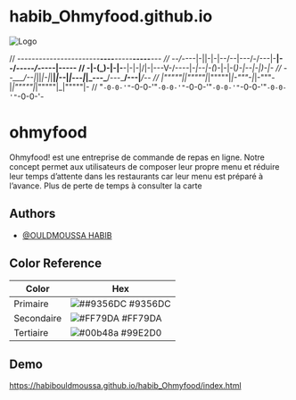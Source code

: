 # habib_Ohmyfood.github.io 

![Logo](https://habibouldmoussa.github.io/habib_Ohmyfood/images/logo/ohmyfood.png)



//  ---___----_--_---__--__--__---__----___----___-----___-----___---
//  --/-_-\--|-||-|-|--\/--|-\-\-/-/---|-__|--/-_-\---/-_-\---|---\--
//  -|-(_)-|-|-__-|-|-|\/|-|--\-V-/----|-_|--|-(_)-|-|-(_)-|--|-|)-|-
//  --\___/--|_||_|-|_|__|_|--_|_|_---_|_|_---\___/---\___/---|___/--
//  _|"""""|_|"""""|_|"""""|_|-"""-|_|-"""-|_|"""""|_|"""""|_|"""""|-
//  "`-0-0-'"`-0-0-'"`-0-0-'"`-0-0-'"`-0-0-'"`-0-0-'"`-0-0-'"`-0-0-'-


                                                                                             

# ohmyfood

Ohmyfood! est une entreprise de commande de repas en ligne. Notre concept permet aux
utilisateurs de composer leur propre menu et réduire leur temps d’attente dans les
restaurants car leur menu est préparé à l’avance. Plus de perte de temps à consulter la carte


## Authors

- [@OULDMOUSSA HABIB](https://ouldmoussahabib.com)

## Color Reference

| Color             | Hex                                                                |
| ----------------- | ------------------------------------------------------------------ |
| Primaire | ![##9356DC](https://via.placeholder.com/10/9356DC?text=+) #9356DC |
| Secondaire | ![#FF79DA](https://via.placeholder.com/10/FF79DA?text=+) #FF79DA |
| Tertiaire | ![#00b48a](https://via.placeholder.com/10/99E2D0?text=+) #99E2D0 |



## Demo

https://habibouldmoussa.github.io/habib_Ohmyfood/index.html

